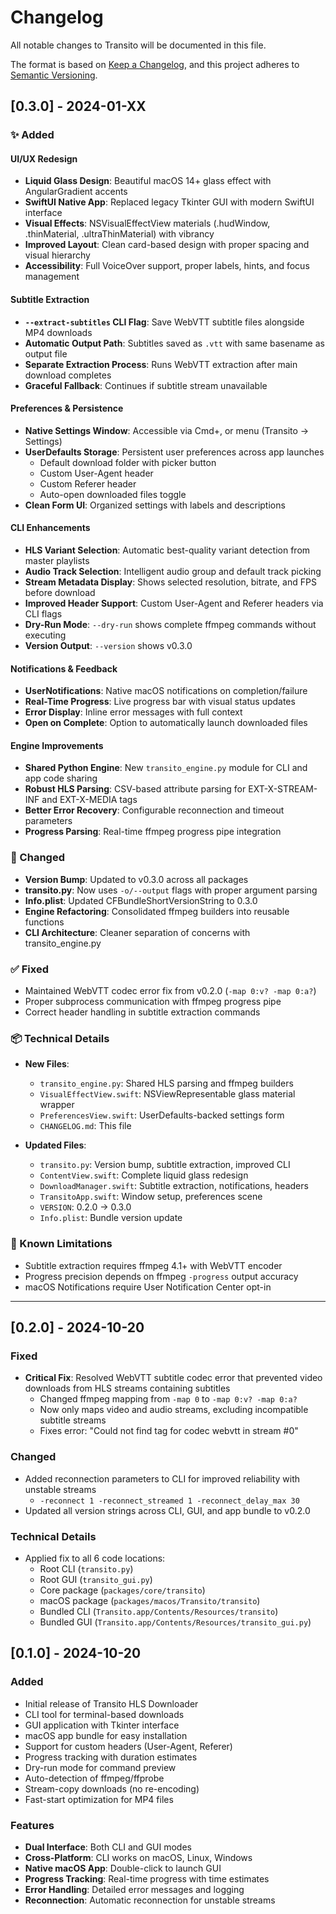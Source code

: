 # Changelog

All notable changes to Transito will be documented in this file.

The format is based on [Keep a Changelog](https://keepachangelog.com/en/1.0.0/),
and this project adheres to [Semantic Versioning](https://semver.org/spec/v2.0.0.html).

## [0.3.0] - 2024-01-XX

### ✨ Added

#### UI/UX Redesign

- **Liquid Glass Design**: Beautiful macOS 14+ glass effect with AngularGradient accents
- **SwiftUI Native App**: Replaced legacy Tkinter GUI with modern SwiftUI interface
- **Visual Effects**: NSVisualEffectView materials (.hudWindow, .thinMaterial, .ultraThinMaterial) with vibrancy
- **Improved Layout**: Clean card-based design with proper spacing and visual hierarchy
- **Accessibility**: Full VoiceOver support, proper labels, hints, and focus management

#### Subtitle Extraction

- **`--extract-subtitles` CLI Flag**: Save WebVTT subtitle files alongside MP4 downloads
- **Automatic Output Path**: Subtitles saved as `.vtt` with same basename as output file
- **Separate Extraction Process**: Runs WebVTT extraction after main download completes
- **Graceful Fallback**: Continues if subtitle stream unavailable

#### Preferences & Persistence

- **Native Settings Window**: Accessible via Cmd+, or menu (Transito → Settings)
- **UserDefaults Storage**: Persistent user preferences across app launches
  - Default download folder with picker button
  - Custom User-Agent header
  - Custom Referer header
  - Auto-open downloaded files toggle
- **Clean Form UI**: Organized settings with labels and descriptions

#### CLI Enhancements

- **HLS Variant Selection**: Automatic best-quality variant detection from master playlists
- **Audio Track Selection**: Intelligent audio group and default track picking
- **Stream Metadata Display**: Shows selected resolution, bitrate, and FPS before download
- **Improved Header Support**: Custom User-Agent and Referer headers via CLI flags
- **Dry-Run Mode**: `--dry-run` shows complete ffmpeg commands without executing
- **Version Output**: `--version` shows v0.3.0

#### Notifications & Feedback

- **UserNotifications**: Native macOS notifications on completion/failure
- **Real-Time Progress**: Live progress bar with visual status updates
- **Error Display**: Inline error messages with full context
- **Open on Complete**: Option to automatically launch downloaded files

#### Engine Improvements

- **Shared Python Engine**: New `transito_engine.py` module for CLI and app code sharing
- **Robust HLS Parsing**: CSV-based attribute parsing for EXT-X-STREAM-INF and EXT-X-MEDIA tags
- **Better Error Recovery**: Configurable reconnection and timeout parameters
- **Progress Parsing**: Real-time ffmpeg progress pipe integration

### 🔧 Changed

- **Version Bump**: Updated to v0.3.0 across all packages
- **transito.py**: Now uses `-o/--output` flags with proper argument parsing
- **Info.plist**: Updated CFBundleShortVersionString to 0.3.0
- **Engine Refactoring**: Consolidated ffmpeg builders into reusable functions
- **CLI Architecture**: Cleaner separation of concerns with transito_engine.py

### ✅ Fixed

- Maintained WebVTT codec error fix from v0.2.0 (`-map 0:v? -map 0:a?`)
- Proper subprocess communication with ffmpeg progress pipe
- Correct header handling in subtitle extraction commands

### 📦 Technical Details

- **New Files**:

  - `transito_engine.py`: Shared HLS parsing and ffmpeg builders
  - `VisualEffectView.swift`: NSViewRepresentable glass material wrapper
  - `PreferencesView.swift`: UserDefaults-backed settings form
  - `CHANGELOG.md`: This file

- **Updated Files**:
  - `transito.py`: Version bump, subtitle extraction, improved CLI
  - `ContentView.swift`: Complete liquid glass redesign
  - `DownloadManager.swift`: Subtitle extraction, notifications, headers
  - `TransitoApp.swift`: Window setup, preferences scene
  - `VERSION`: 0.2.0 → 0.3.0
  - `Info.plist`: Bundle version update

### 🐛 Known Limitations

- Subtitle extraction requires ffmpeg 4.1+ with WebVTT encoder
- Progress precision depends on ffmpeg `-progress` output accuracy
- macOS Notifications require User Notification Center opt-in

---

## [0.2.0] - 2024-10-20

### Fixed

- **Critical Fix**: Resolved WebVTT subtitle codec error that prevented video downloads from HLS streams containing subtitles
  - Changed ffmpeg mapping from `-map 0` to `-map 0:v? -map 0:a?`
  - Now only maps video and audio streams, excluding incompatible subtitle streams
  - Fixes error: "Could not find tag for codec webvtt in stream #0"

### Changed

- Added reconnection parameters to CLI for improved reliability with unstable streams
  - `-reconnect 1 -reconnect_streamed 1 -reconnect_delay_max 30`
- Updated all version strings across CLI, GUI, and app bundle to v0.2.0

### Technical Details

- Applied fix to all 6 code locations:
  - Root CLI (`transito.py`)
  - Root GUI (`transito_gui.py`)
  - Core package (`packages/core/transito`)
  - macOS package (`packages/macos/Transito/transito`)
  - Bundled CLI (`Transito.app/Contents/Resources/transito`)
  - Bundled GUI (`Transito.app/Contents/Resources/transito_gui.py`)

## [0.1.0] - 2024-10-20

### Added

- Initial release of Transito HLS Downloader
- CLI tool for terminal-based downloads
- GUI application with Tkinter interface
- macOS app bundle for easy installation
- Support for custom headers (User-Agent, Referer)
- Progress tracking with duration estimates
- Dry-run mode for command preview
- Auto-detection of ffmpeg/ffprobe
- Stream-copy downloads (no re-encoding)
- Fast-start optimization for MP4 files

### Features

- **Dual Interface**: Both CLI and GUI modes
- **Cross-Platform**: CLI works on macOS, Linux, Windows
- **Native macOS App**: Double-click to launch GUI
- **Progress Tracking**: Real-time progress with time estimates
- **Error Handling**: Detailed error messages and logging
- **Reconnection**: Automatic reconnection for unstable streams
